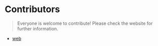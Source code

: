 # Contributors
> Everyone is welcome to contribute! Please check the website for further information.

- [web](https://digitalcareerinstitute.org/en/)
